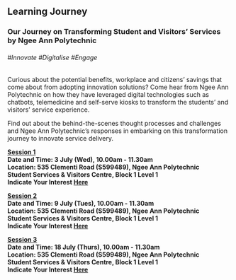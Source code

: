 <!-- ---
title: 'Learning Festival 1-19 July 2019'
permalink: /events/learning-journeys/event-details/LJ_OJoTSaVS
breadcrumb: 'Learning Journey'

--- -->


## Learning Journey 
### Our Journey on Transforming Student and Visitors’ Services by Ngee Ann Polytechnic

###### _#Innovate #Digitalise #Engage_

Curious about the potential benefits, workplace and citizens’ savings that come about from adopting innovation solutions? Come hear from Ngee Ann Polytechnic on how they have leveraged digital technologies such as chatbots, telemedicine and self-serve kiosks to transform the students’ and visitors’ service experience. 

Find out about the behind-the-scenes thought processes and challenges and Ngee Ann Polytechnic’s responses in embarking on this transformation journey to innovate service delivery.

<b><u>Session 1</u><br>
**Date and Time: 3 July (Wed), 10.00am - 11.30am** <br>
**Location: 535 Clementi Road (S599489), Ngee Ann Polytechnic <br>Student Services & Visitors Centre, Block 1 Level 1** <br>
**Indicate Your Interest [Here](https://www.eventbrite.sg/e/ngee-ann-polytechnics-journey-transforming-the-student-services-visitors-centre-3rd-run-tickets-62245081715)** 

<b><u>Session 2</u><br>
**Date and Time: 9 July (Tues), 10.00am - 11.30am** <br>
**Location: 535 Clementi Road (S599489), Ngee Ann Polytechnic <br>Student Services & Visitors Centre, Block 1 Level 1** <br>
**Indicate Your Interest [Here](https://www.eventbrite.sg/e/ngee-ann-polytechnics-journey-transforming-the-student-services-visitors-centre-tickets-61979334859)** 
  
<b><u>Session 3</u><br>
**Date and Time: 18 July (Thurs), 10.00am - 11.30am** <br>
**Location: 535 Clementi Road (S599489), Ngee Ann Polytechnic <br>Student Services & Visitors Centre, Block 1 Level 1** <br>
**Indicate Your Interest [Here](https://www.eventbrite.sg/e/ngee-ann-polytechnics-journey-transforming-the-student-services-visitors-centre-2nd-run-tickets-61979409081)** 

